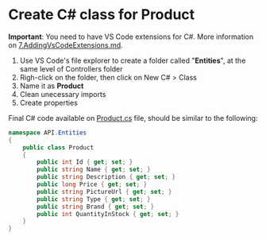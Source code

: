 # Create C# class for Product 
**Important**: You need to have VS Code extensions for C#. More information on [7.AddingVsCodeExtensions.md](./7.AddingVsCodeExtensions.md).
1. Use VS Code's file explorer to create a folder called "**Entities**", at the same level of Controllers folder
2. Righ-click on the folder, then click on New C# > Class 
3. Name it as **Product**
4. Clean unecessary imports 
5. Create properties 

Final C# code available on [Product.cs](./ReStore/API/Entities/Product.cs) file, should be similar to the following:  

```C#
namespace API.Entities
{
    public class Product
    {
        public int Id { get; set; } 
        public string Name { get; set; }       
        public string Description { get; set; }
        public long Price { get; set; } 
        public string PictureUrl { get; set; }
        public string Type { get; set; }
        public string Brand { get; set; }
        public int QuantityInStock { get; set; }
    }
}
```